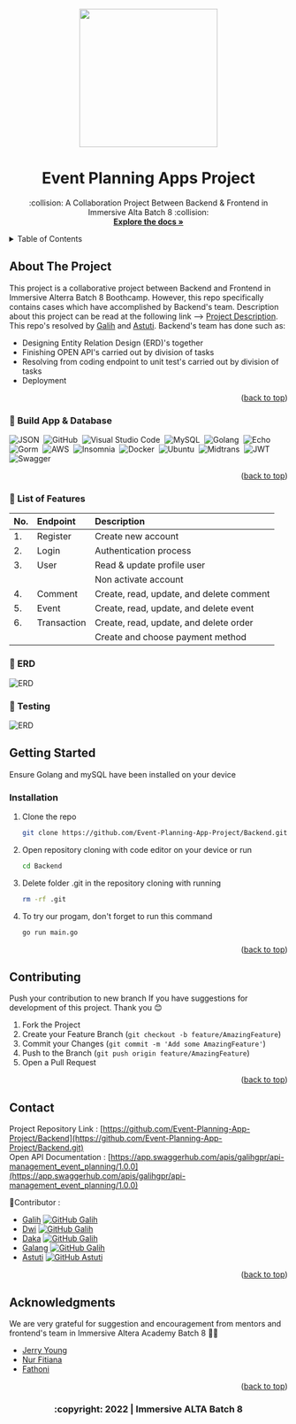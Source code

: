 <div id="top"></div>

<!-- PROJECT LOGO -->
<br />
<div align="center">
 <img src="https://media.giphy.com/media/VPBWxMxTH1VPIp8ogj/giphy.gif" width="250" height="250"/>
 
 </div>
 

  <h1 align="center">Event Planning Apps Project</h1>

  <p align="center">
   :collision: A Collaboration Project Between Backend & Frontend in Immersive Alta Batch 8 :collision:
    <br />
    <a href="https://github.com/Event-Planning-App-Project/Backend.git"><strong>Explore the docs »</strong></a>
    <br />
  </div>



<!-- TABLE OF CONTENTS -->
<details>
  <summary>Table of Contents</summary>
  <ol>
    <li>
      <a href="#about-the-project">About The Project</a>
      <ul>
        <li><a href="#built-with">Build App & Database</a></li>
       <li><a href="#built-with">List of Features</a></li>
       <li><a href="#built-with">ERD</a></li>
        <li><a href="#built-with">Testing</a></li>
      </ul>
    </li>
    <li>
      <a href="#getting-started">Getting Started</a>
      <ul>
       <li><a href="#installation">Installation</a></li>
      </ul>
    </li>
    <li><a href="#contributing">Contributing</a></li>
    <li><a href="#contact">Contact</a></li>
    <li><a href="#acknowledgments">Acknowledgments</a></li>
  </ol>
</details>



<!-- ABOUT THE PROJECT -->
## About The Project

This project is a collaborative project between Backend and Frontend in Immersive Alterra Batch 8 Boothcamp. However, this repo specifically contains cases which have accomplished by Backend's team.
Description about this project can be read at the following link --> [Project Description](https://docs.google.com/document/d/1mb8QTb7J77r6rzJwned63H-IVdV20v12ugN365ET9tg/edit).
This repo's resolved by [Galih](https://github.com/galihgpr) and [Astuti](https://github.com/astutirahmawati). Backend's team has done such as:
* Designing Entity Relation Design (ERD)'s together
* Finishing OPEN API's carried out by division of tasks
* Resolving from coding endpoint to unit test's carried out by division of tasks
* Deployment

<p align="right">(<a href="#top">back to top</a>)</p>

### :star2:&nbsp;Build App & Database

![JSON](https://img.shields.io/badge/-JSON-05122A?style=flat&logo=json&logoColor=000000)&nbsp;
![GitHub](https://img.shields.io/badge/-GitHub-05122A?style=flat&logo=github)&nbsp;
![Visual Studio Code](https://img.shields.io/badge/-Visual%20Studio%20Code-05122A?style=flat&logo=visual-studio-code&logoColor=007ACC)&nbsp;
![MySQL](https://img.shields.io/badge/-MySQL-05122A?style=flat&logo=mysql&logoColor=4479A1)&nbsp;
![Golang](https://img.shields.io/badge/-Golang-05122A?style=flat&logo=go&logoColor=4479A1)&nbsp;
![Echo](https://img.shields.io/badge/-Echo-05122A?style=flat&logo=go)&nbsp;
![Gorm](https://img.shields.io/badge/-Gorm-05122A?style=flat&logo=go)&nbsp;
![AWS](https://img.shields.io/badge/-AWS-05122A?style=flat&logo=amazon)&nbsp;
![Insomnia](https://img.shields.io/badge/-Insomnia-05122A?style=flat&logo=insomnia)&nbsp;
![Docker](https://img.shields.io/badge/-Docker-05122A?style=flat&logo=docker)&nbsp;
![Ubuntu](https://img.shields.io/badge/-Ubuntu-05122A?style=flat&logo=ubuntu)&nbsp;
![Midtrans](https://img.shields.io/badge/-Midtrans-05122A?style=flat&logo=midtrans)&nbsp;
![JWT](https://img.shields.io/badge/-JWT-05122A?style=flat&logo=jwt)&nbsp;
![Swagger](https://img.shields.io/badge/-Swagger-05122A?style=flat&logo=swagger)&nbsp;


<p align="right">(<a href="#top">back to top</a>)</p>


### :star2:&nbsp;List of Features

| No.| Endpoint        | Description                                                            |
| :- | :------------- | :--------------------------------------------------------------------- |
| 1. | Register       | Create new account  |
| 2. | Login          | Authentication process  |
| 3. | User     | Read & update profile user|
|     |          | Non activate account  | 
| 4. | Comment   | Create, read, update, and delete comment  |
| 5. | Event| Create, read, update, and delete event   |
| 6. | Transaction| Create, read, update, and delete order |
|  | | Create and choose payment method |


### :star2:&nbsp;ERD

![ERD](https://github.com/Event-Planning-App-Project/Backend/blob/main/ERD_EVENT.png)

### :star2:&nbsp;Testing

![ERD](https://github.com/Event-Planning-App-Project/Backend/blob/main/Testing.png)

<!-- GETTING STARTED -->
## Getting Started

Ensure Golang and mySQL have been installed on your device

### Installation

1. Clone the repo
   ```sh
   git clone https://github.com/Event-Planning-App-Project/Backend.git
   ```
2. Open repository cloning with code editor on your device or run 
   ```sh
   cd Backend
   ```
3. Delete folder .git in the repository cloning with running
   ```sh
   rm -rf .git
   ``` 

4. To try our progam, don't forget to run this command 
     ```sh
     go run main.go
     ```
 <p align="right">(<a href="#top">back to top</a>)</p>


<!-- CONTRIBUTING -->
## Contributing

Push your contribution to new branch If you have suggestions for development of this project. Thank you 😊

1. Fork the Project
2. Create your Feature Branch (`git checkout -b feature/AmazingFeature`)
3. Commit your Changes (`git commit -m 'Add some AmazingFeature'`)
4. Push to the Branch (`git push origin feature/AmazingFeature`)
5. Open a Pull Request

<p align="right">(<a href="#top">back to top</a>)</p>

<!-- CONTACT -->
## Contact

Project Repository Link :  [https://github.com/Event-Planning-App-Project/Backend](https://github.com/Event-Planning-App-Project/Backend.git)<br/>
Open API Documentation :  [https://app.swaggerhub.com/apis/galihgpr/api-management_event_planning/1.0.0](https://app.swaggerhub.com/apis/galihgpr/api-management_event_planning/1.0.0)

<!-- :heart: -->
<!-- CONTRIBUTOR -->

:star2:Contributor :
<br>
* [Galih](https://github.com/galihgpr)
[![GitHub Galih](https://img.shields.io/github/followers/galihgpr?label=follow&style=social)](https://github.com/galihgpr)
* [Dwi](https://github.com/DwiBactiar12)
[![GitHub Galih](https://img.shields.io/github/followers/galihgpr?label=follow&style=social)](https://github.com/DwiBactiar12)
* [Daka](https://github.com/dakasakti)
[![GitHub Galih](https://img.shields.io/github/followers/galihgpr?label=follow&style=social)](https://github.com/dakasakti)
* [Galang](https://github.com/adeeplearn)
[![GitHub Galih](https://img.shields.io/github/followers/galihgpr?label=follow&style=social)](https://github.com/adeeplearn)
* [Astuti](https://github.com/astutirahmawati)
[![GitHub Astuti](https://img.shields.io/github/followers/astutirahmawati?label=follow&style=social)](https://github.com/astutirahmawati)

<p align="right">(<a href="#top">back to top</a>)</p>

<!-- ACKNOWLEDGMENTS -->
## Acknowledgments

We are very grateful for suggestion and encouragement from mentors and frontend's team in Immersive Altera Academy Batch 8 :pray::pray:

* [Jerry Young](https://github.com/jackthepanda96)
* [Nur Fitiana](https://github.com/nurfitriana87)
* [Fathoni](https://github.com/fathonio)


<p align="right">(<a href="#top">back to top</a>)</p>
<h3>
<p align="center">:copyright: 2022 | Immersive ALTA Batch 8 </p>
</h3>
<!-- end -->
